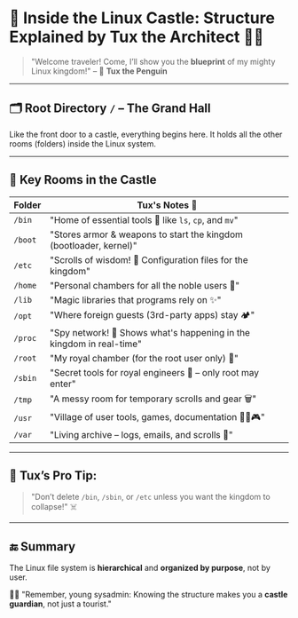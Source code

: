 # 🧱 Inside the Linux Castle: Structure Explained by Tux the Architect 🏰🐧

> "Welcome traveler! Come, I’ll show you the **blueprint** of my mighty Linux kingdom!" – 🐧 **Tux the Penguin**

---

## 🗂️ Root Directory `/` – The Grand Hall

Like the front door to a castle, everything begins here. It holds all the other rooms (folders) inside the Linux system.

---

## 📁 Key Rooms in the Castle

| Folder         | Tux's Notes 🐧                                                                 |
|----------------|--------------------------------------------------------------------------------|
| `/bin`         | "Home of essential tools 🧰 like `ls`, `cp`, and `mv`"                         |
| `/boot`        | "Stores armor & weapons to start the kingdom (bootloader, kernel)"             |
| `/etc`         | "Scrolls of wisdom! 🧾 Configuration files for the kingdom"                     |
| `/home`        | "Personal chambers for all the noble users 👑"                                 |
| `/lib`         | "Magic libraries that programs rely on ✨"                                     |
| `/opt`         | "Where foreign guests (3rd-party apps) stay 🏕️"                               |
| `/proc`        | "Spy network! 📡 Shows what's happening in the kingdom in real-time"           |
| `/root`        | "My royal chamber (for the root user only) 🏰"                                 |
| `/sbin`        | "Secret tools for royal engineers 👷 – only root may enter"                    |
| `/tmp`         | "A messy room for temporary scrolls and gear 🗑️"                              |
| `/usr`         | "Village of user tools, games, documentation 🧑‍🏫🎮"                            |
| `/var`         | "Living archive – logs, emails, and scrolls 📜"                               |

---

## 🧠 Tux’s Pro Tip:

> "Don’t delete `/bin`, `/sbin`, or `/etc` unless you want the kingdom to collapse!" ☠️

---

## 🔚 Summary

The Linux file system is **hierarchical** and **organized by purpose**, not by user.

🧙‍♂️ "Remember, young sysadmin: Knowing the structure makes you a **castle guardian**, not just a tourist."
